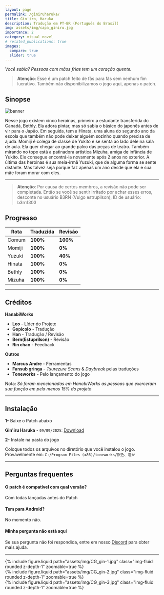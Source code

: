 ```yaml
---
layout: page
permalink: /giniruharuka/
title: Gin'iro, Haruka
description: Tradução em PT-BR (Português do Brasil)
img: assets/img/capa_giniru.jpg
importance: 2
category: visual novel
# related_publications: true
images:
  compare: true
  slider: true
---
```


*Você sabia? Pessoas com mãos frias tem um coração quente.*

> **Atenção**: Esse é um patch feito de fãs para fãs sem nenhum fim lucrativo. Também não disponibilizamos o jogo aqui, apenas o patch.

## Sinopse

![banner](https://s2.vndb.org/cv/71/31971.jpg)


Nesse jogo existem cinco heroínas, primeiro a estudante transferida do Canadá, Bethly. Ela adora pintar, mas só sabia o básico do japonês antes de vir para o Japão. Em seguida, tem a Hinata, uma aluna do segundo ano da escola que também não pode deixar alguém sozinho quando precisa de ajuda. Momiji é colega de classe de Yukito e se senta ao lado dele na sala de aula. Ela quer chegar ao grande palco das peças de teatro. Também mirando no topo está a patinadora artística Mizuha, amiga de infância de Yukito. Ele consegue encontrá-la novamente após 2 anos no exterior. A última das heroínas é sua meia-irmã Yuzuki, que de alguma forma se sente distante. Mas talvez seja porque faz apenas um ano desde que ela e sua mãe foram morar com eles.

---

> **Atenção**: Por causa de certos membros, a revisão não pode ser completada. Então se você se sentir irritado por achar esses erros, desconte no usuário B3RN (Vulgo estrupilson), ID de usuário: b3rn1303

## Progresso

| Rota         | Traduzida | Revisão    |
|--------------|-----------|------------|
| Comum        | **100%**  | **100%**   |
| Momiji       | **100%**  | **0%**     |
| Yuzuki       | **100%**  | **40%**    |
| Hinata       | **100%**  | **0%**     |
| Bethly       | **100%**  | **0%**     |
| Mizuha       | **100%**  | **0%**     |

---


## Créditos


**HanabiWorks**

- **Leo** - Líder do Projeto
- **Gopicolo** - Tradução
- **Han** - Tradução / Revisão
- **Bern(Estuprilson)** - Revisão
- **Rin chan** - Feedback


**Outros**

- **Marcus Andre** - Ferramentas
- **Fansub gringa** - *Tsurezure Scans* & *Daybreak* pelas traduções
- **Toneworks** - Pelo lançamento do jogo

Nota: *Só foram mencionadas em HanabiWorks as pessoas que exerceram sua função em pelo menos 15% do projeto*

---


## Instalação

**1-** Baixe o Patch abaixo

**Gin'iru Haruka** - `09/09/2025`: [Download](https://www.mediafire.com/file/ca8ad2qb49ygqf5/Gin'Iro+Patch+5.0.rar/file)

<!-- *Patch parcial contendo as rotas: Comum, Momiji, Yuzuki, Hi* -->

**2-** Instale na pasta do jogo

Coloque todos os arquivos no diretório que você instalou o jogo. Provavelmente em: ```C:/Program Files (x86)/toneworks/銀色、遥か```

---


## Perguntas frequentes

#### O patch é compatível com qual versão?
Com todas lançadas antes do Patch

#### Tem para Android?
No momento não.

#### Minha pergunta não está aqui
Se sua pergunta não foi respondida, entre em nosso [Discord](https://discord.com/invite/ATTxJYuTvm) para obter mais ajuda.


---

<div class="row mt-3">
    <div class="col-sm mt-3 mt-md-0">
        {% include figure.liquid path="assets/img/CG_gin-1.jpg" class="img-fluid rounded z-depth-1" zoomable=true %}
    </div>
    <div class="col-sm mt-3 mt-md-0">
        {% include figure.liquid path="assets/img/CG_gin-2.jpg" class="img-fluid rounded z-depth-1" zoomable=true %}
    </div>
    <div class="col-sm mt-3 mt-md-0">
        {% include figure.liquid path="assets/img/CG_gin-3.jpg" class="img-fluid rounded z-depth-1" zoomable=true %}
    </div>
</div>
